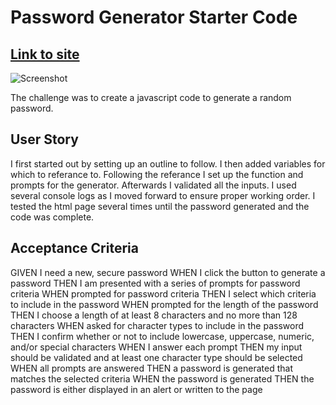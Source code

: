 # Password Generator Starter Code
## [Link to site](https://github.com/nhaninasser/Challenge-3.git)
![Screenshot](https://user-images.githubusercontent.com/93559764/145728462-a21ae6b8-bb7d-4a97-87dc-e955ed66706e.png)

The challenge was to create a javascript code to generate a random password.

## User Story

I first started out by setting up an outline to follow.
I then added variables for which to referance to.
Following the referance I set up the function and prompts for the generator.
Afterwards I validated all the inputs.
I used several console logs as I moved forward to ensure proper working order.
I tested the html page several times until the password generated and the code was complete.

## Acceptance Criteria

GIVEN I need a new, secure password
WHEN I click the button to generate a password
THEN I am presented with a series of prompts for password criteria
WHEN prompted for password criteria
THEN I select which criteria to include in the password
WHEN prompted for the length of the password
THEN I choose a length of at least 8 characters and no more than 128 characters
WHEN asked for character types to include in the password
THEN I confirm whether or not to include lowercase, uppercase, numeric, and/or special characters
WHEN I answer each prompt
THEN my input should be validated and at least one character type should be selected
WHEN all prompts are answered
THEN a password is generated that matches the selected criteria
WHEN the password is generated
THEN the password is either displayed in an alert or written to the page


